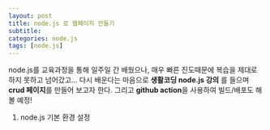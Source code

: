 ```yaml
---
layout: post
title: node.js 로 웹페이지 만들기
subtitle:
categories: node.js
tags: [node.js]
---
```



node.js를 교육과정을 통해 일주일 간 배웠으나, 매우 빠른 진도때문에 복습을 제대로 하지 못하고 넘어갔고...
다시 배운다는 마음으로 **생활코딩 node.js 강의** 를 들으며 **crud 페이지**를 만들어 보고자 한다.
그리고 **github action**을 사용하여 빌드/배포도 해볼 예정!


1) node.js 기본 환경 설정